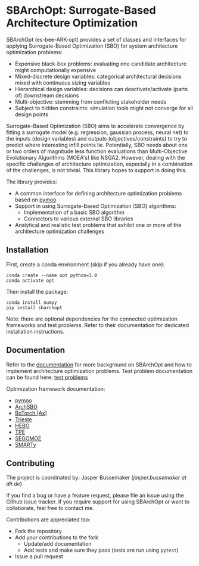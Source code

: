 # SBArchOpt: Surrogate-Based Architecture Optimization

SBArchOpt (es-bee-ARK-opt) provides a set of classes and interfaces for applying Surrogate-Based Optimization (SBO)
for system architecture optimization problems:
- Expensive black-box problems: evaluating one candidate architecture might computationally expensive
- Mixed-discrete design variables: categorical architectural decisions mixed with continuous sizing variables
- Hierarchical design variables: decisions can deactivate/activate (parts of) downstream decisions
- Multi-objective: stemming from conflicting stakeholder needs
- Subject to hidden constraints: simulation tools might not converge for all design points

Surrogate-Based Optimization (SBO) aims to accelerate convergence by fitting a surrogate model
(e.g. regression, gaussian process, neural net) to the inputs (design variables) and outputs (objectives/constraints)
to try to predict where interesting infill points lie. Potentially, SBO needs about one or two orders of magnitude less
function evaluations than Multi-Objective Evolutionary Algorithms (MOEA's) like NSGA2. However, dealing with the
specific challenges of architecture optimization, especially in a combination of the challenges, is not trivial.
This library hopes to support in doing this.

The library provides:
- A common interface for defining architecture optimization problems based on [pymoo](https://pymoo.org/)
- Support in using Surrogate-Based Optimization (SBO) algorithms:
  - Implementation of a basic SBO algorithm
  - Connectors to various external SBO libraries
- Analytical and realistic test problems that exhibit one or more of the architecture optimization challenges

## Installation

First, create a conda environment (skip if you already have one):
```
conda create --name opt python=3.9
conda activate opt
```

Then install the package:
```
conda install numpy
pip install sbarchopt
```

Note: there are optional dependencies for the connected optimization frameworks and test problems.
Refer to their documentation for dedicated installation instructions.

## Documentation

Refer to the [documentation](docs/readme.md) for more background on SBArchOpt
and how to implement architecture optimization problems.
Test problem documentation can be found here: [test problems](docs/test_problems.md)

Optimization framework documentation:
- [pymoo](docs/algo_pymoo.md)
- [ArchSBO](docs/algo_arch_sbo.md)
- [BoTorch (Ax)](docs/algo_botorch.md)
- [Trieste](docs/algo_trieste.md)
- [HEBO](docs/algo_hebo.md)
- [TPE](docs/algo_tpe.md)
- [SEGOMOE](docs/algo_segomoe.md)
- [SMARTy](docs/algo_smarty.md)

## Contributing

The project is coordinated by: Jasper Bussemaker (*jasper.bussemaker at dlr.de*)

If you find a bug or have a feature request, please file an issue using the Github issue tracker.
If you require support for using SBArchOpt or want to collaborate, feel free to contact me.

Contributions are appreciated too:
- Fork the repository
- Add your contributions to the fork
  - Update/add documentation
  - Add tests and make sure they pass (tests are run using `pytest`)
- Issue a pull request
